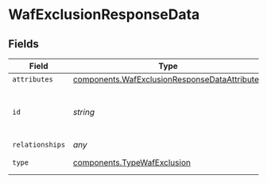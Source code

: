 # WafExclusionResponseData


## Fields

| Field                                                                                                                 | Type                                                                                                                  | Required                                                                                                              | Description                                                                                                           | Example                                                                                                               |
| --------------------------------------------------------------------------------------------------------------------- | --------------------------------------------------------------------------------------------------------------------- | --------------------------------------------------------------------------------------------------------------------- | --------------------------------------------------------------------------------------------------------------------- | --------------------------------------------------------------------------------------------------------------------- |
| `attributes`                                                                                                          | [components.WafExclusionResponseDataAttributes](../../../sdk/models/components/wafexclusionresponsedataattributes.md) | :heavy_minus_sign:                                                                                                    | N/A                                                                                                                   |                                                                                                                       |
| `id`                                                                                                                  | *string*                                                                                                              | :heavy_minus_sign:                                                                                                    | Alphanumeric string identifying a WAF exclusion.                                                                      | 3xCguUGZzb2W9Euo4mo0r                                                                                                 |
| `relationships`                                                                                                       | *any*                                                                                                                 | :heavy_minus_sign:                                                                                                    | N/A                                                                                                                   |                                                                                                                       |
| `type`                                                                                                                | [components.TypeWafExclusion](../../../sdk/models/components/typewafexclusion.md)                                     | :heavy_minus_sign:                                                                                                    | Resource type.                                                                                                        |                                                                                                                       |